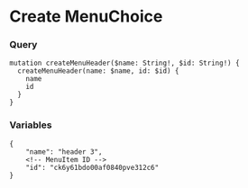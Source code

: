 # Create MenuChoice

### Query

```
mutation createMenuHeader($name: String!, $id: String!) {
  createMenuHeader(name: $name, id: $id) {
    name
	id
  }
}
```

### Variables

```
{
    "name": "header 3",
    <!-- MenuItem ID -->
  	"id": "ck6y61bdo00af0840pve312c6"
}
```
